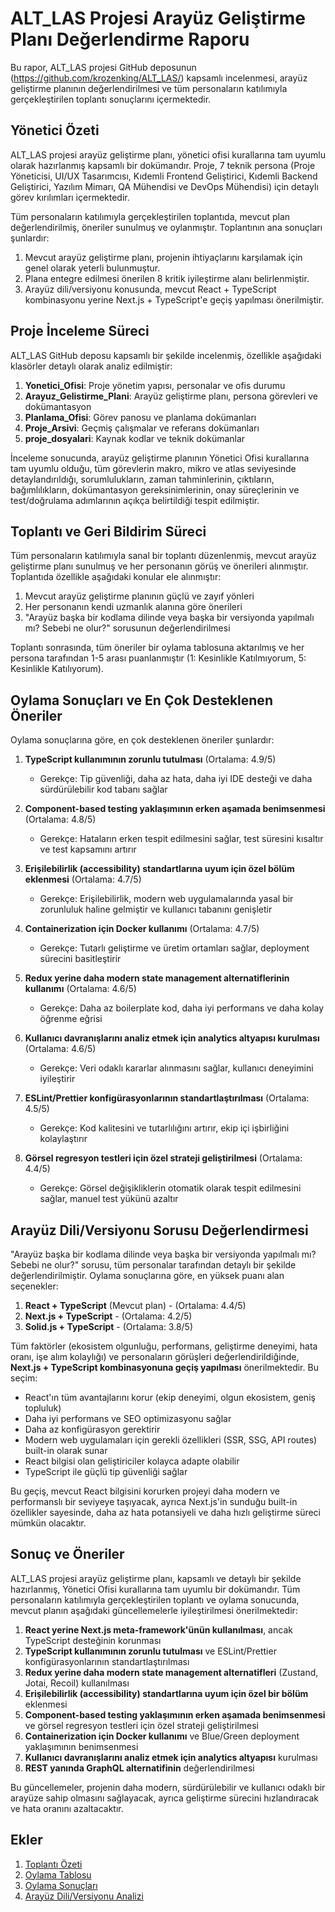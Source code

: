 # ALT_LAS Projesi Arayüz Geliştirme Planı Değerlendirme Raporu

Bu rapor, ALT_LAS projesi GitHub deposunun (https://github.com/krozenking/ALT_LAS/) kapsamlı incelenmesi, arayüz geliştirme planının değerlendirilmesi ve tüm personaların katılımıyla gerçekleştirilen toplantı sonuçlarını içermektedir.

## Yönetici Özeti

ALT_LAS projesi arayüz geliştirme planı, yönetici ofisi kurallarına tam uyumlu olarak hazırlanmış kapsamlı bir dokümandır. Proje, 7 teknik persona (Proje Yöneticisi, UI/UX Tasarımcısı, Kıdemli Frontend Geliştirici, Kıdemli Backend Geliştirici, Yazılım Mimarı, QA Mühendisi ve DevOps Mühendisi) için detaylı görev kırılımları içermektedir.

Tüm personaların katılımıyla gerçekleştirilen toplantıda, mevcut plan değerlendirilmiş, öneriler sunulmuş ve oylanmıştır. Toplantının ana sonuçları şunlardır:

1. Mevcut arayüz geliştirme planı, projenin ihtiyaçlarını karşılamak için genel olarak yeterli bulunmuştur.
2. Plana entegre edilmesi önerilen 8 kritik iyileştirme alanı belirlenmiştir.
3. Arayüz dili/versiyonu konusunda, mevcut React + TypeScript kombinasyonu yerine Next.js + TypeScript'e geçiş yapılması önerilmiştir.

## Proje İnceleme Süreci

ALT_LAS GitHub deposu kapsamlı bir şekilde incelenmiş, özellikle aşağıdaki klasörler detaylı olarak analiz edilmiştir:

1. **Yonetici_Ofisi**: Proje yönetim yapısı, personalar ve ofis durumu
2. **Arayuz_Gelistirme_Plani**: Arayüz geliştirme planı, persona görevleri ve dokümantasyon
3. **Planlama_Ofisi**: Görev panosu ve planlama dokümanları
4. **Proje_Arsivi**: Geçmiş çalışmalar ve referans dokümanları
5. **proje_dosyalari**: Kaynak kodlar ve teknik dokümanlar

İnceleme sonucunda, arayüz geliştirme planının Yönetici Ofisi kurallarına tam uyumlu olduğu, tüm görevlerin makro, mikro ve atlas seviyesinde detaylandırıldığı, sorumlulukların, zaman tahminlerinin, çıktıların, bağımlılıkların, dokümantasyon gereksinimlerinin, onay süreçlerinin ve test/doğrulama adımlarının açıkça belirtildiği tespit edilmiştir.

## Toplantı ve Geri Bildirim Süreci

Tüm personaların katılımıyla sanal bir toplantı düzenlenmiş, mevcut arayüz geliştirme planı sunulmuş ve her personanın görüş ve önerileri alınmıştır. Toplantıda özellikle aşağıdaki konular ele alınmıştır:

1. Mevcut arayüz geliştirme planının güçlü ve zayıf yönleri
2. Her personanın kendi uzmanlık alanına göre önerileri
3. "Arayüz başka bir kodlama dilinde veya başka bir versiyonda yapılmalı mı? Sebebi ne olur?" sorusunun değerlendirilmesi

Toplantı sonrasında, tüm öneriler bir oylama tablosuna aktarılmış ve her persona tarafından 1-5 arası puanlanmıştır (1: Kesinlikle Katılmıyorum, 5: Kesinlikle Katılıyorum).

## Oylama Sonuçları ve En Çok Desteklenen Öneriler

Oylama sonuçlarına göre, en çok desteklenen öneriler şunlardır:

1. **TypeScript kullanımının zorunlu tutulması** (Ortalama: 4.9/5)
   - Gerekçe: Tip güvenliği, daha az hata, daha iyi IDE desteği ve daha sürdürülebilir kod tabanı sağlar

2. **Component-based testing yaklaşımının erken aşamada benimsenmesi** (Ortalama: 4.8/5)
   - Gerekçe: Hataların erken tespit edilmesini sağlar, test süresini kısaltır ve test kapsamını artırır

3. **Erişilebilirlik (accessibility) standartlarına uyum için özel bölüm eklenmesi** (Ortalama: 4.7/5)
   - Gerekçe: Erişilebilirlik, modern web uygulamalarında yasal bir zorunluluk haline gelmiştir ve kullanıcı tabanını genişletir

4. **Containerization için Docker kullanımı** (Ortalama: 4.7/5)
   - Gerekçe: Tutarlı geliştirme ve üretim ortamları sağlar, deployment sürecini basitleştirir

5. **Redux yerine daha modern state management alternatiflerinin kullanımı** (Ortalama: 4.6/5)
   - Gerekçe: Daha az boilerplate kod, daha iyi performans ve daha kolay öğrenme eğrisi

6. **Kullanıcı davranışlarını analiz etmek için analytics altyapısı kurulması** (Ortalama: 4.6/5)
   - Gerekçe: Veri odaklı kararlar alınmasını sağlar, kullanıcı deneyimini iyileştirir

7. **ESLint/Prettier konfigürasyonlarının standartlaştırılması** (Ortalama: 4.5/5)
   - Gerekçe: Kod kalitesini ve tutarlılığını artırır, ekip içi işbirliğini kolaylaştırır

8. **Görsel regresyon testleri için özel strateji geliştirilmesi** (Ortalama: 4.4/5)
   - Gerekçe: Görsel değişikliklerin otomatik olarak tespit edilmesini sağlar, manuel test yükünü azaltır

## Arayüz Dili/Versiyonu Sorusu Değerlendirmesi

"Arayüz başka bir kodlama dilinde veya başka bir versiyonda yapılmalı mı? Sebebi ne olur?" sorusu, tüm personalar tarafından detaylı bir şekilde değerlendirilmiştir. Oylama sonuçlarına göre, en yüksek puanı alan seçenekler:

1. **React + TypeScript** (Mevcut plan) - (Ortalama: 4.4/5)
2. **Next.js + TypeScript** - (Ortalama: 4.2/5)
3. **Solid.js + TypeScript** - (Ortalama: 3.8/5)

Tüm faktörler (ekosistem olgunluğu, performans, geliştirme deneyimi, hata oranı, işe alım kolaylığı) ve personaların görüşleri değerlendirildiğinde, **Next.js + TypeScript kombinasyonuna geçiş yapılması** önerilmektedir. Bu seçim:

- React'ın tüm avantajlarını korur (ekip deneyimi, olgun ekosistem, geniş topluluk)
- Daha iyi performans ve SEO optimizasyonu sağlar
- Daha az konfigürasyon gerektirir
- Modern web uygulamaları için gerekli özellikleri (SSR, SSG, API routes) built-in olarak sunar
- React bilgisi olan geliştiriciler kolayca adapte olabilir
- TypeScript ile güçlü tip güvenliği sağlar

Bu geçiş, mevcut React bilgisini korurken projeyi daha modern ve performanslı bir seviyeye taşıyacak, ayrıca Next.js'in sunduğu built-in özellikler sayesinde, daha az hata potansiyeli ve daha hızlı geliştirme süreci mümkün olacaktır.

## Sonuç ve Öneriler

ALT_LAS projesi arayüz geliştirme planı, kapsamlı ve detaylı bir şekilde hazırlanmış, Yönetici Ofisi kurallarına tam uyumlu bir dokümandır. Tüm personaların katılımıyla gerçekleştirilen toplantı ve oylama sonucunda, mevcut planın aşağıdaki güncellemelerle iyileştirilmesi önerilmektedir:

1. **React yerine Next.js meta-framework'ünün kullanılması**, ancak TypeScript desteğinin korunması
2. **TypeScript kullanımının zorunlu tutulması** ve ESLint/Prettier konfigürasyonlarının standartlaştırılması
3. **Redux yerine daha modern state management alternatifleri** (Zustand, Jotai, Recoil) kullanılması
4. **Erişilebilirlik (accessibility) standartlarına uyum için özel bir bölüm** eklenmesi
5. **Component-based testing yaklaşımının erken aşamada benimsenmesi** ve görsel regresyon testleri için özel strateji geliştirilmesi
6. **Containerization için Docker kullanımı** ve Blue/Green deployment yaklaşımının benimsenmesi
7. **Kullanıcı davranışlarını analiz etmek için analytics altyapısı** kurulması
8. **REST yanında GraphQL alternatifinin** değerlendirilmesi

Bu güncellemeler, projenin daha modern, sürdürülebilir ve kullanıcı odaklı bir arayüze sahip olmasını sağlayacak, ayrıca geliştirme sürecini hızlandıracak ve hata oranını azaltacaktır.

## Ekler

1. [Toplantı Özeti](toplanti_ozeti.md)
2. [Oylama Tablosu](oylama_tablosu.md)
3. [Oylama Sonuçları](oylama_sonuclari.md)
4. [Arayüz Dili/Versiyonu Analizi](arayuz_dili_analizi.md)
